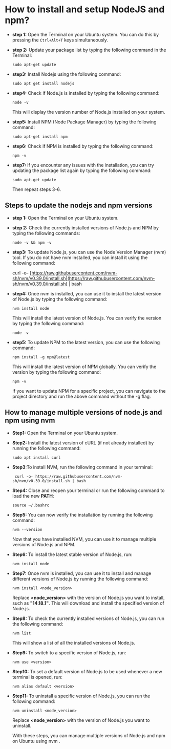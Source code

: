 # How to install and setup NodeJS and npm?
- **step 1:**
Open the Terminal on your Ubuntu system. You can do this by pressing the `Ctrl+Alt+T` keys simultaneously.
- **step 2:**
Update your package list by typing the following command in the Terminal:



   `sudo apt-get update`
 - **step3:**
  Install Nodejs using the following command: 
  
    `sudo apt get install nodejs`
  - **step4:**
   Check if Node.js is installed by typing the following command:
   
    `node -v`
    
    This will display the version number of Node.js installed on your system.
   - **step5:**
Install NPM (Node Package Manager) by typing the following command:

      `sudo apt-get install npm`
   - **step6:**
    Check if NPM is installed by typing the following command:

      `npm -v`
   - **step7:**
      If you encounter any issues with the installation, you can try updating the package list again by typing the following command:
      
        `sudo apt-get update`

       Then repeat steps 3-6.
## Steps to update the nodejs and npm versions

- **step 1:**
Open the Terminal on your Ubuntu system.
- **step 2:**
Check the currently installed versions of Node.js and NPM by typing the following commands:

   `node -v && npm -v`
 - **step3:**
 To update Node.js, you can use the Node Version Manager (nvm) tool. If you do not have nvm installed, you can install it using the following command:
  

   curl -o- [https://raw.githubusercontent.com/nvm-sh/nvm/v0.39.0/install.sh](https://raw.githubusercontent.com/nvm-sh/nvm/v0.39.0/install.sh) | bash
  - **step4:**
 Once nvm is installed, you can use it to install the latest version of Node.js by typing the following command:
   
    `nvm install node`
    
    This will install the latest version of Node.js. You can verify the version by typing the following command:
    
    `node -v`
   - **step5:**
To update NPM to the latest version, you can use the following command:

     `npm install -g npm@latest`

     This will install the latest version of NPM globally. You can verify the version by typing the following command:
 
     `npm -v`

     If you want to update NPM for a specific project, you can navigate to the project directory and run the above command without the -g flag.

## How to manage multiple versions of node.js and npm using nvm

- **Step1:** Open the Terminal on your Ubuntu system.

- **Step2:** Install the latest version of cURL (if not already installed) by running the following command:

   `sudo apt install curl`

- **Step3**:To install NVM, run the following command in your terminal:

  ` curl -o- https://raw.githubusercontent.com/nvm-sh/nvm/v0.39.0/install.sh | bash`

- **Step4:** Close and reopen your terminal or run the following command to load the new **PATH**:

   `source ~/.bashrc`

- **Step5:** You can now verify the installation by running the following command:

   `nvm --version`

  Now that you have installed NVM, you can use it to manage multiple versions of Node.js and NPM.

- **Step6:** To install the latest stable version of Node.js, run:

  `nvm install node`

 - **Step7:** Once nvm is installed, you can use it to install and manage different versions of Node.js by running the following command:

   `nvm install <node_version>`

   Replace **<node_version>** with the version of Node.js you want to install, such as **"14.18.1"**. This will download and install the specified version of Node.js.
   
  -  **Step8:** To check the currently installed versions of Node.js, you can run the following command:

     `nvm list`

     This will show a list of all the installed versions of Node.js.

- **Step9:** To switch to a specific version of Node.js, run:

  `nvm use <version>`

- **Step10:** To set a default version of Node.js to be used whenever a new terminal is opened, run:

  `nvm alias default <version>`

 - **Step11:** To uninstall a specific version of Node.js, you can run the following command:

   `nvm uninstall <node_version>`

   Replace **<node_version>** with the version of Node.js you want to uninstall.

   With these steps, you can manage multiple versions of Node.js and npm on Ubuntu using nvm .
